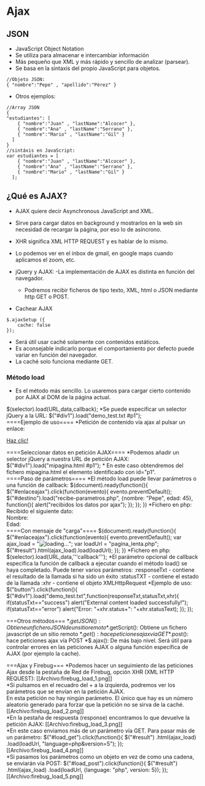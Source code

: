 # Ajax
## JSON
- JavaScript Object Notation
- Se utiliza para almacenar e intercambiar información
- Más pequeño que XML y más rápido y sencillo de analizar (parsear).
- Se basa en la sintaxis del propio JavaScript para objetos. 

```
//Objeto JSON:
{ "nombre":"Pepe" , "apellido":"Pérez" }
```


- Otros ejemplos:
```
//Array JSON
{
"estudiantes": [
    { "nombre":"Juan" , "lastName":"Alcocer" }, 
    { "nombre":"Ana" , "lastName":"Serrano" }, 
    { "nombre":"Mario" , "lastName":"Gil" }
  ]
}
//sintáxis en JavaScript:
var estudiantes = [
    { "nombre":"Juan" , "lastName":"Alcocer" }, 
    { "nombre":"Ana" , "lastName":"Serrano" }, 
    { "nombre":"Mario" , "lastName":"Gil" }
  ];
```

## ¿Qué es AJAX?
- AJAX quiere decir Asynchronous JavaScript and XML.
- Sirve para cargar datos en background y mostrarlos en la web sin necesidad de recargar la página, por eso lo de asíncrono.
- XHR significa XML HTTP REQUEST y es hablar de lo mismo. 
- Lo podemos ver en el inbox de gmail, en google maps cuando aplicamos el zoom, etc.
- jQuery y AJAX:
  -La implementación de AJAX es distinta en función del navegador.
  - Podremos recibir ficheros de tipo texto, XML, html o JSON mediante http GET o POST.

- Cachear AJAX
```
$.ajaxSetup ({  
    cache: false  
});  
```
- Será útil usar caché solamente con contenidos estáticos.
- Es aconsejable indicarlo porque el comportamiento por defecto puede variar en función del navegador.
- La caché solo funciona mediante GET.


### Método load
- Es el método más sencillo. Lo usaremos para cargar cierto contenido por AJAX al DOM de la página actual.
<source lang="javascript">
$(selector).load(URL,data,callback);
</source>
*Se puede especificar un selector jQuery a la URL:
<source lang="javascript">
$("#div1").load("demo_test.txt #p1");
</source>
</div>
<div class="slide">
====Ejemplo de uso====
*Petición de contenido vía ajax al pulsar un enlace:
<source lang="html4strict">
 <html>
<head>
   <title>Ajax Simple</title>
<script src="jquery-1.8.2.min.js" type="text/javascript"></script>   
<script>
$(document).ready(function(){
   $("#enlaceajax").click(function(evento){
      evento.preventDefault();
      $("#destino").load("contenido-ajax.html");
   });
})
</script>
</head>
<body>

<a href="#" id="enlaceajax">Haz clic!</a>
<br>
<div id="destino"></div>

</body>
</html>
</source>
</div>
<div class="slide">
====Seleccionar datos en petición AJAX====
*Podemos añadir un selector jQuery a nuestra URL de petición AJAX:
<source lang="javascript">
$("#div1").load("mipagina.html #p1");
</source>
* En este caso obtendremos del fichero mipagina.html el elemento identificado con id="p1".
</div>

<div class="slide">
====Paso de parámetros====
*El método load puede llevar parámetros o una función de callback:
<source lang="javascript">
$(document).ready(function(){
   $("#enlaceajax").click(function(evento){
      evento.preventDefault();
      $("#destino").load("recibe-parametros.php", {nombre: "Pepe", edad: 45}, function(){
         alert("recibidos los datos por ajax");
      });
   });
})
</source>
*Fichero en php:
<source lang="html4strict">
Recibido el siguiente dato:
<br/>
Nombre: <?php echo $_POST["nombre"];?>
<br/>
Edad: <?php echo $_POST["edad"];?>
</source>
</div>
<div class="slide">
====Con mensaje de "carga"====
<source lang="javascript">
$(document).ready(function(){
   $("#enlaceajax").click(function(evento){
      evento.preventDefault();
      var ajax_load = "<img src='img/load.gif' alt='loading...' />";  
      var loadUrl = "pagina_lenta.php";  
      $("#result").html(ajax_load).load(loadUrl);  
   });
})
</script>
</source>
*Fichero en php:
<source lang="html4strict">
<?php
sleep(3);
echo ("He tardado 3 segundos en ejecutar esta p&aactute;gina...");
?>
</source>
</div>
<div class="slide">
$(selector).load(URL,data,'''callback''');
*El parámetro opcional de callback especifica la función de callback a ejecutar cuando el método load() se haya completado. Puede tener varios parámetros:
:responseTxt - contiene el resultado de la llamada si ha sido un éxito
:statusTXT - contiene el estado de la llamada
:xhr - contiene el objeto XMLHttpRequest
*Ejemplo de uso:
<source lang="javascript">
$("button").click(function(){
  $("#div1").load("demo_test.txt",function(responseTxt,statusTxt,xhr){
    if(statusTxt=="success")
      alert("External content loaded successfully!");
    if(statusTxt=="error")
      alert("Error: "+xhr.status+": "+xhr.statusText);
  });
});
</source>
</div>
<div class="slide">

===Otros métodos===
*$.getJSON(): Obtiene un fichero JSON de un sitio remoto
*$.getScript(): Obtiene un fichero javascript de un sitio remoto
*$.get(): hace peticiones ajax vía GET 
*$.post(): hace peticiones ajax vía POST
*$.ajax(): De más bajo nivel. Será útil para controlar errores en las peticiones AJAX o alguna función específica de AJAX (por ejemplo la cache).
</div>

<div class="slide">
===Ajax y Firebug===
*Podemos hacer un seguimiento de las peticiones Ajax desde la pestaña de Red de Firebug, opción XHR (XML HTTP REQUEST):
[[Archivo:firebug_load_1.png]]
</div>

<div class="slide">
*Si pulsamos en el recuadro del + a la izquierda, podremos ver los parámetros que se envían en la petición AJAX. <br/>En esta petición no hay ningún parámetro. El único que hay es un número aleatorio generado para forzar que la petición no se sirva de la caché.
[[Archivo:firebug_load_2.png]]
</div>

<div class="slide">
*En la pestaña de respuesta (response) encontramos lo que devuelve la petición AJAX:
[[Archivo:firebug_load_3.png]]
</div>

<div class="slide">
*En este caso enviamos más de un parámetro vía GET. Para pasar más de un parámetro:
<source lang="javascript">
	$("#load_get").click(function(){
		$("#result")
			.html(ajax_load)
			.load(loadUrl, "language=php&version=5");
	});
</source>
[[Archivo:firebug_load_4.png]]
</div>

<div class="slide">
*Si pasamos los parámetros como un objeto en vez de como una cadena, se enviarán vía POST:
<source lang="javascript">
	$("#load_post").click(function(){
		$("#result")
			.html(ajax_load)
			.load(loadUrl, {language: "php", version: 5});
	});
</source>
[[Archivo:firebug_load_5.png]]
</div>
</div>



